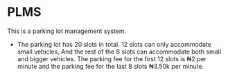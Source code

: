 # PLMS
This is a parking lot management system.
* The parking lot has 20 slots in total. 12 slots can only accommodate
small vehicles, And the rest of the 8 slots can accommodate both small and bigger vehicles.
The parking fee for the first 12 slots is ₦2 per minute and the parking fee for the last 8 slots ₦3.50k per minute.
